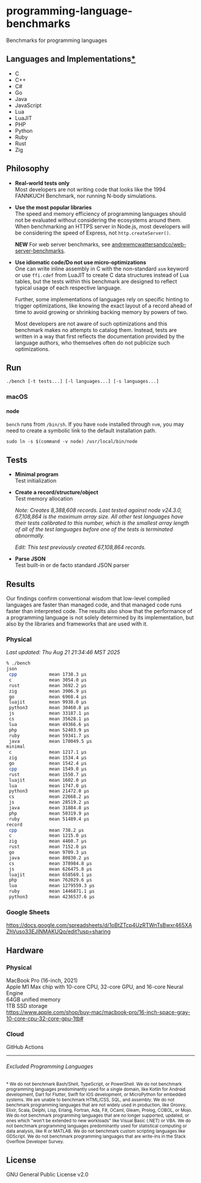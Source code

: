 # programming-language-benchmarks
Benchmarks for programming languages

## Languages and Implementations[*](#excluded-programming-languages)
* C
* C++
* C#
* Go
* Java
* JavaScript
* Lua
* LuaJIT
* PHP
* Python
* Ruby
* Rust
* Zig

## Philosophy
* **Real-world tests only**  
  Most developers are not writing code that looks like the 1994 FANNKUCH
  Benchmark, nor running N-body simulations.
* **Use the most popular libraries**  
  The speed and memory efficiency of programming languages should not be
  evaluated without considering the ecosystems around them. When benchmarking
  an HTTPS server in Node.js, most developers will be considering the speed of
  Express, not `http.createServer()`.

  **NEW** For web server benchmarks, see
  [andrewmcwattersandco/web-server-benchmarks][1].
* **Use idiomatic code/Do not use micro-optimizations**  
  One can write inline assembly in C with the non-standard `asm` keyword or use
  `ffi.cdef` from LuaJIT to create C data structures instead of Lua tables, but
  the tests within this benchmark are designed to reflect typical usage of each
  respective language.

  Further, some implementations of languages rely on specific hinting to
  trigger optimizations, like knowing the exact layout of a record ahead of
  time to avoid growing or shrinking backing memory by powers of two.

  Most developers are not aware of such optimizations and this benchmark makes
  no attempts to catalog them. Instead, tests are written in a way that first
  reflects the documentation provided by the language authors, who themselves
  often do not publicize such optimizations.

## Run
```sh
./bench [-t tests...] [-l languages...] [-s languages...]
```

### macOS
#### node
`bench` runs from `/bin/sh`. If you have `node` installed through `nvm`, you may
need to create a symbolic link to the default installation path.
```
sudo ln -s $(command -v node) /usr/local/bin/node
```

## Tests
* **Minimal program**  
  Test initialization
* **Create a record/structure/object**  
  Test memory allocation

  _Note: Creates 8,388,608 records. Last tested against node v24.3.0, 67,108,864
  is the maximum array size. All other test languages have their tests
  calibrated to this number, which is the smallest array length of all of the
  test languages before one of the tests is terminated abnormally._

  _Edit: This test previously created 67,108,864 records._
* **Parse JSON**  
  Test built-in or de facto standard JSON parser

## Results
Our findings confirm conventional wisdom that low-level compiled languages are
faster than managed code, and that managed code runs faster than interpreted
code. The results also show that the performance of a programming language
is not solely determined by its implementation, but also by the libraries and
frameworks that are used with it.

### Physical
*Last updated: Thu Aug 21 21:34:46 MST 2025*
```sh
% ./bench
json
 cpp            mean 1738.3 µs	
 c              mean 3054.0 µs	
 rust           mean 3692.2 µs	
 zig            mean 3906.9 µs	
 go             mean 6968.4 µs	
 luajit         mean 9938.0 µs	
 python3        mean 30460.8 µs	
 js             mean 33187.1 µs	
 cs             mean 35628.1 µs	
 lua            mean 49366.6 µs	
 php            mean 52403.9 µs	
 ruby           mean 59341.7 µs	
 java           mean 170049.5 µs	
minimal
 c              mean 1217.1 µs	
 zig            mean 1534.4 µs	
 go             mean 1542.4 µs	
 cpp            mean 1549.0 µs	
 rust           mean 1550.7 µs	
 luajit         mean 1602.0 µs	
 lua            mean 1747.0 µs	
 python3        mean 21472.0 µs	
 cs             mean 22668.2 µs	
 js             mean 28519.2 µs	
 java           mean 31884.8 µs	
 php            mean 50319.9 µs	
 ruby           mean 51489.4 µs	
record
 cpp            mean 738.2 µs	
 c              mean 1215.0 µs	
 zig            mean 4460.7 µs	
 rust           mean 7152.0 µs	
 go             mean 9709.3 µs	
 java           mean 80830.2 µs	
 cs             mean 378984.8 µs	
 js             mean 626475.8 µs	
 luajit         mean 658569.1 µs	
 php            mean 762029.6 µs	
 lua            mean 1279559.3 µs	
 ruby           mean 1446871.1 µs	
 python3        mean 4236537.6 µs	
```

### Google Sheets
https://docs.google.com/spreadsheets/d/1oBtZTcp4UzRTWnTsBwxr465XAZhVuso33EJINMAKUQo/edit?usp=sharing

## Hardware
### Physical
MacBook Pro (16-inch, 2021)  
Apple M1 Max chip with 10-core CPU, 32-core GPU, and 16-core Neural Engine  
64GB unified memory  
1TB SSD storage  
https://www.apple.com/shop/buy-mac/macbook-pro/16-inch-space-gray-10-core-cpu-32-core-gpu-1tb#

### Cloud
GitHub Actions

* * *

###### Excluded Programming Languages
<sub>\* We do not benchmark Bash/Shell, TypeScript, or PowerShell. We do not
benchmark programming languages predominantly used for a single domain, like
Kotlin for Android development, Dart for Flutter, Swift for iOS development, or
MicroPython for embedded systems. We are unable to benchmark HTML/CSS, SQL, and
assembly. We do not benchmark programming languages that are not widely used in
production, like Groovy, Elixir, Scala, Delphi, Lisp, Erlang, Fortran, Ada, F#,
OCaml, Gleam, Prolog, COBOL, or Mojo. We do not benchmark programming languages
that are no longer supported, updated, or ones which "won't be extended to new
workloads" like Visual Basic (.NET) or VBA. We do not benchmark programming
languages predominantly used for statistical computing or data analysis, like R
or MATLAB. We do not benchmark custom scripting languages like GDScript. We do
not benchmark programming languages that are write-ins in the Stack Overflow
Developer Survey.</sub>

## License
GNU General Public License v2.0

[1]: https://github.com/andrewmcwattersandco/web-server-benchmarks
